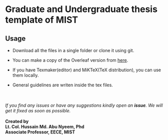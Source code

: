# Graduate and Undergraduate thesis template of MIST

## Usage
- Download all the files in a single folder or clone it using git.

- You can make a copy of the Overleaf version from [here](https://www.overleaf.com/read/zghvvggvfvyd).

- If you have Texmaker(editor) and MiKTeX(TeX distribution), you can use them locally.

- General guidelines are writen inside the tex files.
<br>
<br>
<i>If you find any issues or have any suggestions kindly open an <b>issue</b>. We will get it fixed as soon as possible.</i>
<br>
<br>
<B>Created by <br>
Lt. Col. Hussain Md. Abu Nyeem, Phd <br>
Associate Professor, EECE, MIST</b>
